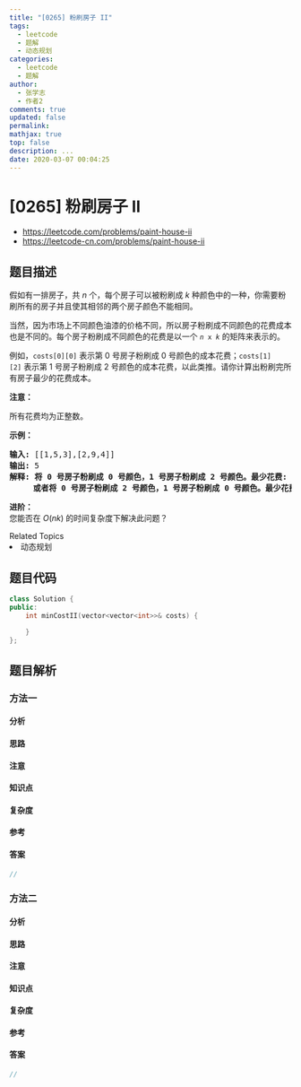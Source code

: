 ```yaml
---
title: "[0265] 粉刷房子 II"
tags:
  - leetcode
  - 题解
  - 动态规划
categories:
  - leetcode
  - 题解
author:
  - 张学志
  - 作者2
comments: true
updated: false
permalink:
mathjax: true
top: false
description: ...
date: 2020-03-07 00:04:25
---
```



# [0265] 粉刷房子 II
* https://leetcode.com/problems/paint-house-ii
* https://leetcode-cn.com/problems/paint-house-ii


## 题目描述

<p>假如有一排房子，共 <em>n</em> 个，每个房子可以被粉刷成 <em>k</em>&nbsp;种颜色中的一种，你需要粉刷所有的房子并且使其相邻的两个房子颜色不能相同。</p>

<p>当然，因为市场上不同颜色油漆的价格不同，所以房子粉刷成不同颜色的花费成本也是不同的。每个房子粉刷成不同颜色的花费是以一个 <code><em>n</em> x <em>k</em></code> 的矩阵来表示的。</p>

<p>例如，<code>costs[0][0]</code> 表示第 0 号房子粉刷成 0 号颜色的成本花费；<code>costs[1][2]</code>&nbsp;表示第 1 号房子粉刷成 2 号颜色的成本花费，以此类推。请你计算出粉刷完所有房子最少的花费成本。</p>

<p><strong>注意：</strong></p>

<p>所有花费均为正整数。</p>

<p><strong>示例：</strong></p>

<pre><strong>输入: </strong>[[1,5,3],[2,9,4]]
<strong>输出: </strong>5
<strong>解释: 将 0 号房子粉刷成 0 号颜色，1 号房子粉刷成 2 号颜色。最少花费: </strong>1 + 4 = 5; 
&nbsp;    <strong>或者将 0 号房子粉刷成 2 号颜色，1 号房子粉刷成 0 号颜色。最少花费: </strong>3 + 2 = 5. 
</pre>

<p><strong>进阶：</strong><br>
您能否在&nbsp;<em>O</em>(<em>nk</em>) 的时间复杂度下解决此问题？</p>
<div><div>Related Topics</div><div><li>动态规划</li></div></div>


## 题目代码

```cpp
class Solution {
public:
    int minCostII(vector<vector<int>>& costs) {

    }
};
```


## 题目解析


### 方法一

#### 分析

#### 思路

#### 注意

#### 知识点

#### 复杂度

#### 参考

#### 答案

```cpp
//
```


### 方法二

#### 分析

#### 思路

#### 注意

#### 知识点

#### 复杂度

#### 参考

#### 答案

```cpp
//
```


